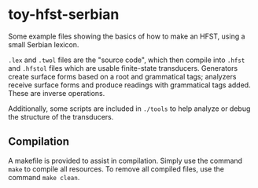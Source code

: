 # toy-hfst-serbian
Some example files showing the basics of how to make an HFST, using a small Serbian lexicon.

`.lex` and `.twol` files are the "source code", which then compile into `.hfst` and `.hfstol` files which are usable finite-state transducers. Generators create surface forms based on a root and grammatical tags; analyzers receive surface forms and produce readings with grammatical tags added. These are inverse operations.

Additionally, some scripts are included in `./tools` to help analyze or debug the structure of the transducers.

## Compilation
A makefile is provided to assist in compilation. Simply use the command `make` to compile all resources. To remove all compiled files, use the command `make clean`.
